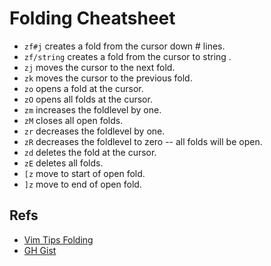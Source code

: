 # Folding Cheatsheet

- `zf#j` creates a fold from the cursor down # lines.
- `zf/string` creates a fold from the cursor to string .
- `zj` moves the cursor to the next fold.
- `zk` moves the cursor to the previous fold.
- `zo` opens a fold at the cursor.
- `zO` opens all folds at the cursor.
- `zm` increases the foldlevel by one.
- `zM` closes all open folds.
- `zr` decreases the foldlevel by one.
- `zR` decreases the foldlevel to zero -- all folds will be open.
- `zd` deletes the fold at the cursor.
- `zE` deletes all folds.
- `[z` move to start of open fold.
- `]z` move to end of open fold.

## Refs

- [Vim Tips Folding](https://www.linux.com/learn/tutorials/442438-vim-tips-folding-fun)
- [GH Gist](https://gist.github.com/lestoni/8c74da455cce3d36eb68)
